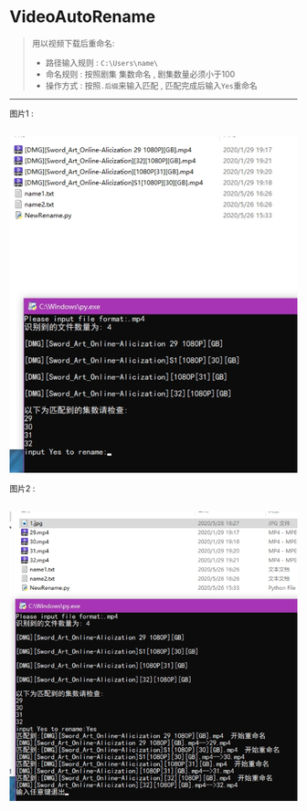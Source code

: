 # VideoAutoRename
> 用以视频下载后重命名:
>
> * 路径输入规则 : `C:\Users\name\`
> * 命名规则 : 按照剧集 集数命名 , 剧集数量必须小于100
> * 操作方式 : 按照`.后缀`来输入匹配 , 匹配完成后输入`Yes`重命名
*********************************************************
图片1 :

​	![](https://github.com/whjlinyi/VideoAutoRename/blob/master/Img/1.jpg)

图片2 :

​	![](https://github.com/whjlinyi/VideoAutoRename/blob/master/Img/2.jpg)


